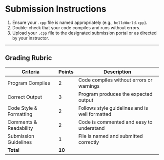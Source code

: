 # Submission Instructions

1. Ensure your `.cpp` file is named appropriately (e.g., `helloWorld.cpp`).
2. Double-check that your code compiles and runs without errors.
3. Upload your `.cpp` file to the designated submission portal or as directed by your instructor.

---

## Grading Rubric

| Criteria                | Points | Description                                      |
|-------------------------|--------|--------------------------------------------------|
| Program Compiles        | 2      | Code compiles without errors or warnings         |
| Correct Output          | 3      | Program produces the expected output             |
| Code Style & Formatting | 2      | Follows style guidelines and is well formatted   |
| Comments & Readability  | 2      | Code is commented and easy to understand         |
| Submission Guidelines   | 1      | File is named and submitted correctly            |
| **Total**               | **10** |                                                  |
